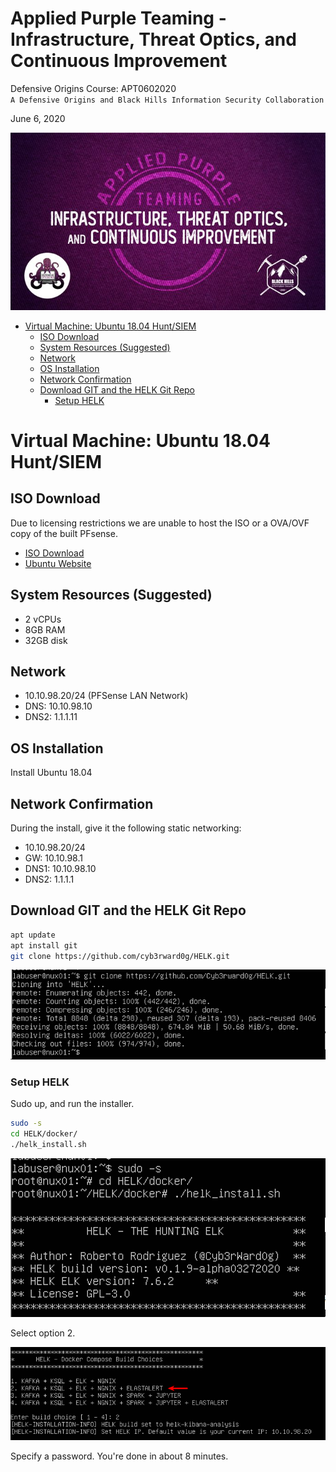 # Applied Purple Teaming - Infrastructure, Threat Optics, and Continuous Improvement
Defensive Origins Course: APT0602020<br>
`A Defensive Origins and Black Hills Information Security Collaboration`

June 6, 2020

![](https://github.com/DefensiveOrigins/dolib-images/raw/master/doc/images/APT06202001/EZRMAZUXYAAj-JD.jpg)

<!-- Start Document Outline -->

* [Virtual Machine: Ubuntu 18.04 Hunt/SIEM](#virtual-machine-ubuntu-1804-huntsiem)
	* [ISO Download](#iso-download)
	* [System Resources (Suggested)](#system-resources-suggested)
	* [Network](#network)
	* [OS Installation](#os-installation)
	* [Network Confirmation](#network-confirmation)
	* [Download GIT and the HELK Git Repo](#download-git-and-the-helk-git-repo)
		* [Setup HELK](#setup-helk)

<!-- End Document Outline -->


# Virtual Machine: Ubuntu 18.04 Hunt/SIEM 

## ISO Download
Due to licensing restrictions we are unable to host the ISO or a OVA/OVF copy of the built PFsense.  
* [ISO Download][1]
* [Ubuntu Website][2]

## System Resources (Suggested)
* 2 vCPUs
* 8GB RAM
* 32GB disk

## Network
* 10.10.98.20/24 (PFSense LAN Network)
* DNS: 10.10.98.10
* DNS2: 1.1.1.11

## OS Installation
Install Ubuntu 18.04

## Network Confirmation
During the install, give it the following static networking:
* 10.10.98.20/24
* GW: 10.10.98.1
* DNS1: 10.10.98.10
* DNS2: 1.1.1.1

## Download GIT and the HELK Git Repo
```bash
apt update
apt install git
git clone https://github.com/cyb3rward0g/HELK.git
```
![](images/4-elk1.png)

### Setup HELK
Sudo up, and run the installer.

```bash
sudo -s
cd HELK/docker/
./helk_install.sh
```

![](images/4-elk2.png)

Select option 2.

![](images/4-elk3.png)

Specify a password. You're done in about 8 minutes. 


  [1]: https://releases.ubuntu.com/18.04.4/ubuntu-18.04.4-live-server-amd64.iso
  [2]: https://releases.ubuntu.com/18.04.4/
